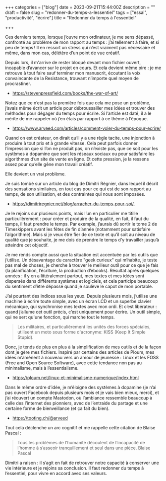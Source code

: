 +++
categories = ["blog"]
date = 2023-09-21T15:44:00Z
description = ""
draft = false
slug = "redonner-du-temps-a-lessentiel"
tags = ["essai", "productivité", "écrire"]
title = "Redonner du temps à l'essentiel"

+++


Ces derniers temps, lorsque j’ouvre mon ordinateur, je me sens dépassé, confronté au problème de mon rapport au temps : j’ai tellement à faire, et si peu de temps ! Il en ressort un stress qui n’est vraiment pas nécessaire et même, dans mon cas, délétère d’un point de vue créatif.  

Depuis lors, il m'arrive de rester bloqué devant mon fichier ouvert, incapable d’avancer sur le projet en cours. Et cela devient même pire : je me retrouve à tout faire sauf terminer mon manuscrit, écoutant la voix convaincante de la Resistance, trouvant n’importe quel moyen de procrastiner.

 * https://stevenpressfield.com/books/the-war-of-art/

Notez que ce n’est pas la première fois que cela me pose un problème, j’avais même écrit un article pour débroussailler mes idées et trouver des méthodes pour dégager du temps pour écrire. Si l’article est daté, il a le mérite de me rappeler où j’en étais par rapport à ce thème à l’époque.

 * https://www.arveed.com/articles/comment-voler-du-temps-pour-ecrire/

Quand on est créateur, on dirait qu’il y a une règle tacite, une injonction à produire à tout prix et à grande vitesse. Cela peut parfois donner l’impression que si l’on ne produit pas, on n’existe pas, que ce soit pour les systèmes à dopamine que sont les réseaux sociaux ou pour satisfaire les algorithmes d’un site de vente en ligne. Et cette pression, je la ressens assez pour qu’elle gêne mon travail créatif. 

Elle devient un vrai problème.

Je suis tombé sur un article du blog de Dimitri Régnier, dans lequel il décrit des sensations similaires, en tout cas pour ce qui est de son rapport au temps, de son utilisation, et des contraintes qui nous sont imposées.

 * https://dimitriregnier.net/blog/arracher-du-temps-pour-soi/ 

Je le rejoins sur plusieurs points, mais l’un en particulier me titille particulièrement : pour créer et produire de la qualité, en fait, il faut du temps, il faut prendre le temps. Par exemple, j’aurais dû sortir le tome 2 de Timeskippers avant les fêtes de fin d’année (notamment pour satisfaire l’algorithme). Mais si je veux être fier de ce texte et qu’il soit au niveau de qualité que je souhaite, je me dois de prendre le temps d’y travailler jusqu’à atteindre cet objectif.

Je me rends compte aussi que la situation est accentuée par les outils que j’utilise. Un désavantage du caractère "geek curieux" qui m’habite, je teste pas mal de choses, je cherche à trouver le meilleur outil pour ce que je fais (la planification, l’écriture, la production d’ebooks). Résultat après quelques années : il y en a littéralement partout, mes textes et mes idées sont dispersés dans différents systèmes et logiciels, et cela participe beaucoup du sentiment d’être dépassé quand je soulève le capot de mon portable.

J’ai pourtant des indices sous les yeux. Depuis plusieurs mois, j’utilise une machine à écrire toute simple, avec un écran LCD et un superbe clavier mécanique, qui synchronise mes textes avec mon ordi. Et c’est libérateur : quand j’allume cet outil précis, c’est uniquement pour écrire. Un outil simple, qui ne sert qu'une fonction, qui marche tout le temps.

>Les militaires, et particulièrement les unités des forces spéciales, utilisent un moto sous forme d'acronyme: KISS (Keep It Simple Stupid).

Donc, je tends de plus en plus à la simplification de mes outils et de la façon dont je gère mes fichiers. Inspiré par certains des articles de Ploum, mes idées m’amènent à nouveau vers un amour de jeunesse : Linux et les FOSS (Free and Open Source Software), avec cette tendance non pas au minimalisme, mais à l’essentialisme. 

 * https://ploum.net/linux-et-minimalisme-numerique/index.html

Dans le même ordre d’idée, je m’éloigne des systèmes à dopamine (je n’ai pas ouvert Facebook depuis plusieurs mois et je vais bien mieux, merci), et j’ai réouvert un compte Mastodon, où l’ambiance ressemble beaucoup à celle des l’internet des pionniers, avec de l’entraide du partage et une certaine forme de bienveillance (et ça fait du bien).

 * https://tooting.ch/@arveed

Tout cela déclenche un arc cognitif et me rappelle cette citation de Blaise Pascal :

>Tous les problèmes de l’humanité découlent de l’incapacité de l’homme à s’asseoir tranquillement et seul dans une pièce. Blaise Pascal

Dimitri a raison : il s’agit en fait de retrouver notre capacité à conserver une vie intérieure et je rejoins sa conclusion. Il faut redonner du temps à l’essentiel, pour vivre en accord avec ses valeurs.